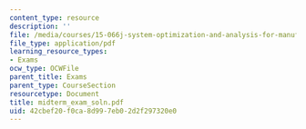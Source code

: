```yaml
---
content_type: resource
description: ''
file: /media/courses/15-066j-system-optimization-and-analysis-for-manufacturing-summer-2003/42cbef20f0ca8d997eb02d2f297320e0_midterm_exam_soln.pdf
file_type: application/pdf
learning_resource_types:
- Exams
ocw_type: OCWFile
parent_title: Exams
parent_type: CourseSection
resourcetype: Document
title: midterm_exam_soln.pdf
uid: 42cbef20-f0ca-8d99-7eb0-2d2f297320e0
---
```

